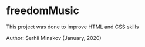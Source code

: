 # freedomMusic

This project was done to improve HTML and CSS skills

Author: Serhii Minakov  (January, 2020)
